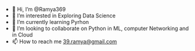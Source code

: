 - 👋 Hi, I’m @Ramya369
- 👀 I’m interested in Exploring Data Science 
- 🌱 I’m currently learning Pyrhon 
- 💞️ I’m looking to collaborate on  Python in ML, computer Networking and in Cloud
- 📫 How to reach me  39.ramya@gmail.com

<!---
Ramya369/Ramya369 is a ✨ special ✨ repository because its `README.md` (this file) appears on your GitHub profile.
You can click the Preview link to take a look at your changes.
--->
